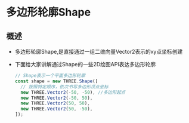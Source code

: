 # 多边形轮廓Shape

## 概述

+ 多边形轮廓Shape,是直接通过一组二维向量Vector2表示的xy点坐标创建
+ 下面给大家讲解通过Shape的一些2D绘图API表达多边形轮廓

  ```js
  // Shape表示一个平面多边形轮廓
  const shape = new THREE.Shape([
    // 按照特定顺序，依次书写多边形顶点坐标
    new THREE.Vector2(-50, -50), //多边形起点
    new THREE.Vector2(-50, 50),
    new THREE.Vector2(50, 50),
    new THREE.Vector2(50, -50),
  ]);
  ```
